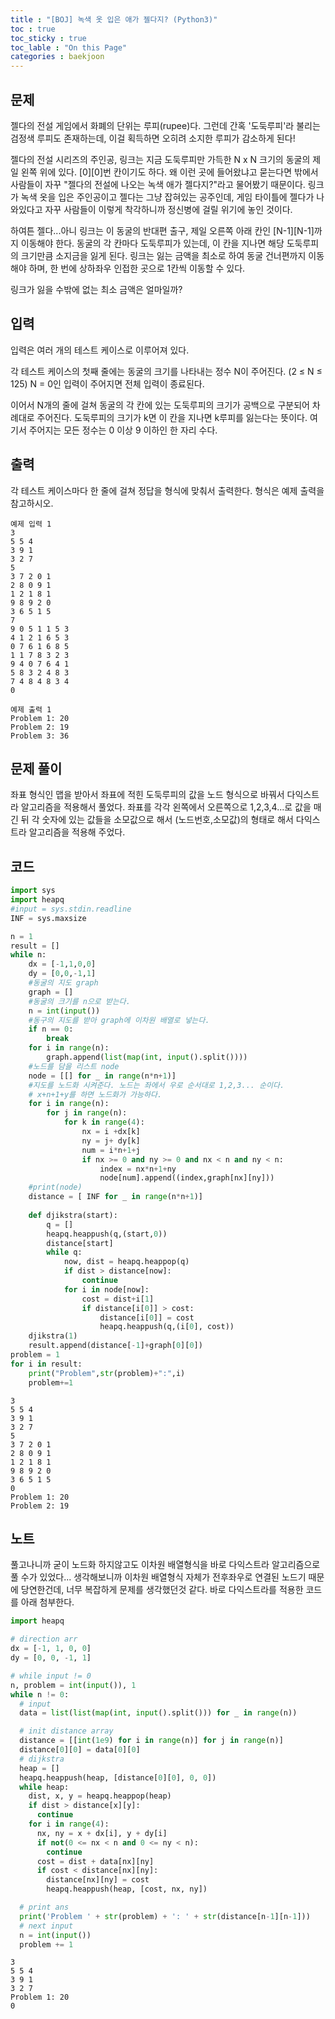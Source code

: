 ```yaml
---
title : "[BOJ] 녹색 옷 입은 애가 젤다지? (Python3)"
toc : true
toc_sticky : true
toc_lable : "On this Page"
categories : baekjoon
---
```

## 문제
젤다의 전설 게임에서 화폐의 단위는 루피(rupee)다. 그런데 간혹 '도둑루피'라 불리는 검정색 루피도 존재하는데, 이걸 획득하면 오히려 소지한 루피가 감소하게 된다!

젤다의 전설 시리즈의 주인공, 링크는 지금 도둑루피만 가득한 N x N 크기의 동굴의 제일 왼쪽 위에 있다. [0][0]번 칸이기도 하다. 왜 이런 곳에 들어왔냐고 묻는다면 밖에서 사람들이 자꾸 "젤다의 전설에 나오는 녹색 애가 젤다지?"라고 물어봤기 때문이다. 링크가 녹색 옷을 입은 주인공이고 젤다는 그냥 잡혀있는 공주인데, 게임 타이틀에 젤다가 나와있다고 자꾸 사람들이 이렇게 착각하니까 정신병에 걸릴 위기에 놓인 것이다.

하여튼 젤다...아니 링크는 이 동굴의 반대편 출구, 제일 오른쪽 아래 칸인 [N-1][N-1]까지 이동해야 한다. 동굴의 각 칸마다 도둑루피가 있는데, 이 칸을 지나면 해당 도둑루피의 크기만큼 소지금을 잃게 된다. 링크는 잃는 금액을 최소로 하여 동굴 건너편까지 이동해야 하며, 한 번에 상하좌우 인접한 곳으로 1칸씩 이동할 수 있다.

링크가 잃을 수밖에 없는 최소 금액은 얼마일까?

## 입력
입력은 여러 개의 테스트 케이스로 이루어져 있다.

각 테스트 케이스의 첫째 줄에는 동굴의 크기를 나타내는 정수 N이 주어진다. (2 ≤ N ≤ 125) N = 0인 입력이 주어지면 전체 입력이 종료된다.

이어서 N개의 줄에 걸쳐 동굴의 각 칸에 있는 도둑루피의 크기가 공백으로 구분되어 차례대로 주어진다. 도둑루피의 크기가 k면 이 칸을 지나면 k루피를 잃는다는 뜻이다. 여기서 주어지는 모든 정수는 0 이상 9 이하인 한 자리 수다.

## 출력
각 테스트 케이스마다 한 줄에 걸쳐 정답을 형식에 맞춰서 출력한다. 형식은 예제 출력을 참고하시오.
```
예제 입력 1  
3
5 5 4
3 9 1
3 2 7
5
3 7 2 0 1
2 8 0 9 1
1 2 1 8 1
9 8 9 2 0
3 6 5 1 5
7
9 0 5 1 1 5 3
4 1 2 1 6 5 3
0 7 6 1 6 8 5
1 1 7 8 3 2 3
9 4 0 7 6 4 1
5 8 3 2 4 8 3
7 4 8 4 8 3 4
0

예제 출력 1  
Problem 1: 20
Problem 2: 19
Problem 3: 36
```
## 문제 풀이
좌표 형식인 맵을 받아서 좌표에 적힌 도둑루피의 값을 노드 형식으로 바꿔서 다익스트라 알고리즘을 적용해서 풀었다. 좌표를 각각 왼쪽에서 오른쪽으로 1,2,3,4...로 값을 매긴 뒤  각 숫자에 있는 값들을 소모값으로 해서 (노드번호,소모값)의 형태로 해서 다익스트라 알고리즘을 적용해 주었다.
## 코드


```python
import sys
import heapq
#input = sys.stdin.readline
INF = sys.maxsize

n = 1
result = []
while n:
    dx = [-1,1,0,0]
    dy = [0,0,-1,1]
    #동굴의 지도 graph
    graph = []
    #동굴의 크기를 n으로 받는다.
    n = int(input())
    #동구의 지도를 받아 graph에 이차원 배열로 넣는다.
    if n == 0:
        break
    for i in range(n):
        graph.append(list(map(int, input().split())))
    #노드를 담을 리스트 node
    node = [[] for _ in range(n*n+1)]
    #지도를 노드화 시켜준다. 노드는 좌에서 우로 순서대로 1,2,3... 순이다.
    # x+n+1+y를 하면 노드화가 가능하다.
    for i in range(n):
        for j in range(n):
            for k in range(4):
                nx = i +dx[k]
                ny = j+ dy[k]
                num = i*n+1+j
                if nx >= 0 and ny >= 0 and nx < n and ny < n:
                    index = nx*n+1+ny
                    node[num].append((index,graph[nx][ny]))
    #print(node)      
    distance = [ INF for _ in range(n*n+1)]
    
    def djikstra(start):
        q = []
        heapq.heappush(q,(start,0))
        distance[start] 
        while q:
            now, dist = heapq.heappop(q)
            if dist > distance[now]:
                continue
            for i in node[now]:
                cost = dist+i[1]
                if distance[i[0]] > cost:
                    distance[i[0]] = cost
                    heapq.heappush(q,(i[0], cost))
    djikstra(1)
    result.append(distance[-1]+graph[0][0])
problem = 1
for i in result:
    print("Problem",str(problem)+":",i)
    problem+=1
```

    3
    5 5 4
    3 9 1
    3 2 7
    5
    3 7 2 0 1
    2 8 0 9 1
    1 2 1 8 1
    9 8 9 2 0
    3 6 5 1 5
    0
    Problem 1: 20
    Problem 2: 19


## 노트
풀고나니까 굳이 노드화 하지않고도 이차원 배열형식을 바로 다익스트라 알고리즘으로 풀 수가 있었다... 생각해보니까 이차원 배열형식 자체가 전후좌우로 연결된 노드기 때문에 당연한건데, 너무 복잡하게 문제를 생각했던것 같다. 바로 다익스트라를 적용한 코드를 아래 첨부한다.


```python
import heapq

# direction arr
dx = [-1, 1, 0, 0]
dy = [0, 0, -1, 1]

# while input != 0
n, problem = int(input()), 1
while n != 0:
  # input
  data = list(list(map(int, input().split())) for _ in range(n))

  # init distance array
  distance = [[int(1e9) for i in range(n)] for j in range(n)]
  distance[0][0] = data[0][0]
  # dijkstra
  heap = []
  heapq.heappush(heap, [distance[0][0], 0, 0])
  while heap:
    dist, x, y = heapq.heappop(heap)
    if dist > distance[x][y]:
      continue
    for i in range(4):
      nx, ny = x + dx[i], y + dy[i]
      if not(0 <= nx < n and 0 <= ny < n):
        continue
      cost = dist + data[nx][ny]
      if cost < distance[nx][ny]:
        distance[nx][ny] = cost
        heapq.heappush(heap, [cost, nx, ny])

  # print ans
  print('Problem ' + str(problem) + ': ' + str(distance[n-1][n-1]))
  # next input
  n = int(input())
  problem += 1
```

    3
    5 5 4
    3 9 1
    3 2 7
    Problem 1: 20
    0

